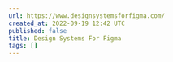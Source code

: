 ```yaml
---
url: https://www.designsystemsforfigma.com/
created_at: 2022-09-19 12:42 UTC
published: false
title: Design Systems For Figma
tags: []
---
```



